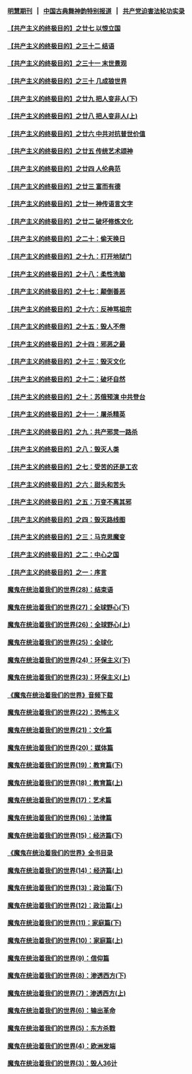 #### [明慧期刊](https://github.com/gfw-breaker/mh-qikan) &nbsp;&nbsp;|&nbsp;&nbsp; [中国古典舞神韵特别报道](https://github.com/gfw-breaker/mh-news/blob/master/shenyun.md?t=07110937) &nbsp;&nbsp;|&nbsp;&nbsp; [共产党迫害法轮功实录](https://github.com/gfw-breaker/mh-news/blob/master/README.md?t=07110937)  

#### [【共产主义的终极目的】之廿七 以恨立国](../pages/nsc422/n11336944.md?t=07110937) 

#### [【共产主义的终极目的】之三十二 结语](../pages/nsc422/n11360535.md?t=07110937) 

#### [【共产主义的终极目的】之三十一 末世景观](../pages/nsc422/n11351129.md?t=07110937) 

#### [【共产主义的终极目的】之三十 几成狼世界](../pages/nsc422/n11348280.md?t=07110937) 

#### [【共产主义的终极目的】之廿九 把人变非人(下)](../pages/nsc422/n11344140.md?t=07110937) 

#### [【共产主义的终极目的】之廿八 把人变非人(上)](../pages/nsc422/n11340492.md?t=07110937) 

#### [【共产主义的终极目的】之廿六 中共对抗普世价值](../pages/nsc422/n11324785.md?t=07110937) 

#### [【共产主义的终极目的】之廿五 传统艺术颂神](../pages/nsc422/n11296396.md?t=07110937) 

#### [【共产主义的终极目的】之廿四 人伦典范](../pages/nsc422/n11296397.md?t=07110937) 

#### [【共产主义的终极目的】之廿三 富而有德](../pages/nsc422/n11283598.md?t=07110937) 

#### [【共产主义的终极目的】之廿一 神传语言文字](../pages/nsc422/n11263265.md?t=07110937) 

#### [【共产主义的终极目的】之廿二 破坏修炼文化](../pages/nsc422/n11245728.md?t=07110937) 

#### [【共产主义的终极目的】之二十：偷天换日](../pages/nsc422/n11238846.md?t=07110937) 

#### [【共产主义的终极目的】之十九：打开地狱门](../pages/nsc422/n11206376.md?t=07110937) 

#### [【共产主义的终极目的】之十八：柔性洗脑](../pages/nsc422/n11199994.md?t=07110937) 

#### [【共产主义的终极目的】之十七：颠倒善恶](../pages/nsc422/n11179782.md?t=07110937) 

#### [【共产主义的终极目的】之十六：反神骂祖宗](../pages/nsc422/n11166798.md?t=07110937) 

#### [【共产主义的终极目的】之十五：毁人不倦](../pages/nsc422/n11166792.md?t=07110937) 

#### [【共产主义的终极目的】之十四：邪恶之最](../pages/nsc422/n11150249.md?t=07110937) 

#### [【共产主义的终极目的】之十三：毁灭文化](../pages/nsc422/n11135227.md?t=07110937) 

#### [【共产主义的终极目的】之十二：破坏自然](../pages/nsc422/n11135214.md?t=07110937) 

#### [【共产主义的终极目的】之十：苏俄预演 中共登台](../pages/nsc422/n11118424.md?t=07110937) 

#### [【共产主义的终极目的】之十一：屠杀精英](../pages/nsc422/n11118442.md?t=07110937) 

#### [【共产主义的终极目的】之九：共产邪灵一路杀](../pages/nsc422/n11114139.md?t=07110937) 

#### [【共产主义的终极目的】之八：毁灭人类](../pages/nsc422/n11108503.md?t=07110937) 

#### [【共产主义的终极目的】之七：受苦的还是工农](../pages/nsc422/n11101809.md?t=07110937) 

#### [【共产主义的终极目的】之六：甜头和苦头](../pages/nsc422/n11096971.md?t=07110937) 

#### [【共产主义的终极目的】之五：万变不离其邪](../pages/nsc422/n11091285.md?t=07110937) 

#### [【共产主义的终极目的】之四：毁灭路线图](../pages/nsc422/n11086284.md?t=07110937) 

#### [【共产主义的终极目的】之三：马克思魔变](../pages/nsc422/n11061941.md?t=07110937) 

#### [【共产主义的终极目的】之二：中心之国](../pages/nsc422/n11047728.md?t=07110937) 

#### [【共产主义的终极目的】之一：序言](../pages/nsc422/n11086077.md?t=07110937) 

#### [魔鬼在统治着我们的世界(28)：结束语](../pages/nsc422/n10936246.md?t=07110937) 

#### [魔鬼在统治着我们的世界(27)：全球野心(下)](../pages/nsc422/n10928319.md?t=07110937) 

#### [魔鬼在统治着我们的世界(26)：全球野心(上)](../pages/nsc422/n10900318.md?t=07110937) 

#### [魔鬼在统治着我们的世界(25)：全球化](../pages/nsc422/n10788205.md?t=07110937) 

#### [魔鬼在统治着我们的世界(24)：环保主义(下)](../pages/nsc422/n10695307.md?t=07110937) 

#### [魔鬼在统治着我们的世界(23)：环保主义(上)](../pages/nsc422/n10688613.md?t=07110937) 

#### [《魔鬼在统治着我们的世界》音频下载](../pages/nsc422/n10635553.md?t=07110937) 

#### [魔鬼在统治着我们的世界(22)：恐怖主义](../pages/nsc422/n10614727.md?t=07110937) 

#### [魔鬼在统治着我们的世界(21)：文化篇](../pages/nsc422/n10597706.md?t=07110937) 

#### [魔鬼在统治着我们的世界(20)：媒体篇](../pages/nsc422/n10586579.md?t=07110937) 

#### [魔鬼在统治着我们的世界(19)：教育篇(下)](../pages/nsc422/n10564808.md?t=07110937) 

#### [魔鬼在统治着我们的世界(18)：教育篇(上)](../pages/nsc422/n10526970.md?t=07110937) 

#### [魔鬼在统治着我们的世界(17)：艺术篇](../pages/nsc422/n10499093.md?t=07110937) 

#### [魔鬼在统治着我们的世界(16)：法律篇](../pages/nsc422/n10485969.md?t=07110937) 

#### [魔鬼在统治着我们的世界(15)：经济篇(下)](../pages/nsc422/n10469975.md?t=07110937) 

#### [《魔鬼在统治着我们的世界》全书目录](../pages/nsc422/n10464261.md?t=07110937) 

#### [魔鬼在统治着我们的世界(14)：经济篇(上)](../pages/nsc422/n10457370.md?t=07110937) 

#### [魔鬼在统治着我们的世界(13)：政治篇(下)](../pages/nsc422/n10448270.md?t=07110937) 

#### [魔鬼在统治着我们的世界(12)：政治篇(上)](../pages/nsc422/n10444576.md?t=07110937) 

#### [魔鬼在统治着我们的世界(11)：家庭篇(下)](../pages/nsc422/n10440961.md?t=07110937) 

#### [魔鬼在统治着我们的世界(10)：家庭篇(上)](../pages/nsc422/n10435448.md?t=07110937) 

#### [魔鬼在统治着我们的世界(9)：信仰篇](../pages/nsc422/n10432159.md?t=07110937) 

#### [魔鬼在统治着我们的世界(8)：渗透西方(下)](../pages/nsc422/n10429603.md?t=07110937) 

#### [魔鬼在统治着我们的世界(7)：渗透西方(上)](../pages/nsc422/n10426013.md?t=07110937) 

#### [魔鬼在统治着我们的世界(6)：输出革命](../pages/nsc422/n10421536.md?t=07110937) 

#### [魔鬼在统治着我们的世界(5)：东方杀戮](../pages/nsc422/n10417707.md?t=07110937) 

#### [魔鬼在统治着我们的世界(4)：欧洲发端](../pages/nsc422/n10414890.md?t=07110937) 

#### [魔鬼在统治着我们的世界(3)：毁人36计](../pages/nsc422/n10411583.md?t=07110937) 

